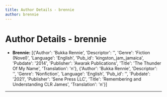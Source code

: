 ```yaml
---
title: Author Details - brennie
author: brennie
---
```


# Author Details - brennie

<ul>
    <li><strong>Brennie:</strong> [{'Author': 'Bukka Rennie', 'Descriptor': '', 'Genre': 'Fiction (Novel)', 'Language': 'English', 'Pub_id': 'kingston_jam_jamaica', 'Pubdate': '2014', 'Publisher': 'Awarak Publications', 'Title': 'The Thunder Of My Name', 'Translation': 'n'}, {'Author': 'Bukka Rennie', 'Descriptor': '', 'Genre': 'Nonfiction', 'Language': 'English', 'Pub_id': '', 'Pubdate': '2021', 'Publisher': 'Sene Press LLC', 'Title': 'Remembering and Understanding CLR James', 'Translation': 'n'}]</li>
</ul>
<hr>